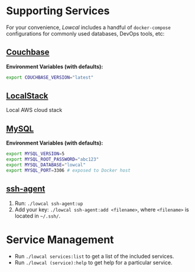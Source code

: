 # Supporting Services

For your convenience, _Lowcal_ includes a handful of `docker-compose`
configurations for commonly used databases, DevOps tools, etc:

## [Couchbase](https://hub.docker.com/_/couchbase/)

**Environment Variables (with defaults):**

```bash
export COUCHBASE_VERSION="latest"
```

## [LocalStack](https://bitbucket.org/atlassian/localstack)

Local AWS cloud stack

## [MySQL](https://hub.docker.com/_/mysql/)

**Environment Variables (with defaults):**

```bash
export MYSQL_VERSION=5
export MYSQL_ROOT_PASSWORD="abc123"
export MYSQL_DATABASE="lowcal"
export MYSQL_PORT=3306 # exposed to Docker host
```

## [ssh-agent](https://github.com/whilp/ssh-agent)

1. Run: `./lowcal ssh-agent:up`
2. Add your key: `./lowcal ssh-agent:add <filename>`, where `<filename>` is located in `~/.ssh/`.

# Service Management

* Run `./lowcal services:list` to get a list of the included services.
* Run `./lowcal (service):help` to get help for a particular service.

